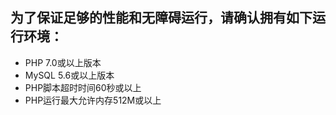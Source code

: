 为了保证足够的性能和无障碍运行，请确认拥有如下运行环境： 
-
* PHP 7.0或以上版本
* MySQL 5.6或以上版本
* PHP脚本超时时间60秒或以上
* PHP运行最大允许内存512M或以上

